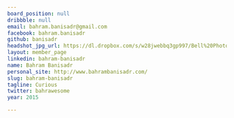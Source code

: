 ```yaml
---
board_position: null
dribbble: null
email: bahram.banisadr@gmail.com
facebook: bahram.banisadr
github: banisadr
headshot_jpg_url: https://dl.dropbox.com/s/w28jwebbq3gp997/Bell%20Photo.jpg?dl=0
layout: member_page
linkedin: bahram-banisadr
name: Bahram Banisadr
personal_site: http://www.bahrambanisadr.com/
slug: bahram-banisadr
tagline: Curious
twitter: bahrawesome
year: 2015

---
```

